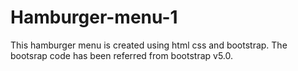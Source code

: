 # Hamburger-menu-1
This hamburger menu is created using html css and bootstrap. The bootsrap code has been referred from bootstrap v5.0. 
